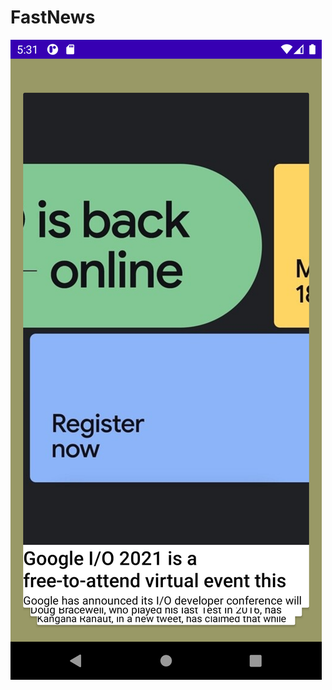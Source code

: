 # FastNews

![alt text](https://github.com/pratikyadav33/FastNews/blob/master/CardView.png?raw=true)
